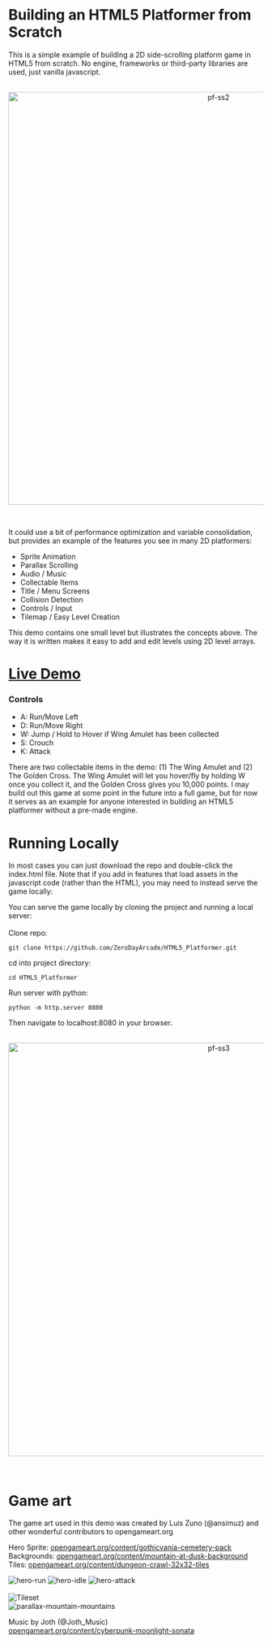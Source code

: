 # Building an HTML5 Platformer from Scratch

This is a simple example of building a 2D side-scrolling platform game in HTML5 from scratch. No engine, frameworks or third-party libraries are used, just vanilla javascript. 
<br/><br/>
<p align="center">
<img width="814" alt="pf-ss2" src="https://github.com/ZeroDayArcade/HTML5_Platformer/assets/141867962/b197ab0e-021f-4f25-b317-5fb995b587f8">
</p><br/>

It could use a bit of performance optimization and variable consolidation, but provides an example of the features you see in many 2D platformers:
<ul>
  <li>Sprite Animation</li>
  <li>Parallax Scrolling</li>
  <li>Audio / Music</li>
  <li>Collectable Items</li>
  <li>Title / Menu Screens</li>
  <li>Collision Detection</li>
  <li>Controls / Input</li>
  <li>Tilemap / Easy Level Creation</li>
</ul>

This demo contains one small level but illustrates the concepts above. The way it is written makes it easy to add and edit levels using 2D level arrays.

# <a href="https://zerodayarcade.com/demos/platformer">Live Demo</a>


### Controls
<ul>
    <li>A: Run/Move Left</li>
    <li>D: Run/Move Right</li>
    <li>W: Jump / Hold to Hover if Wing Amulet has been collected</li>
    <li>S: Crouch</li>
    <li>K: Attack</li>
</ul>

There are two collectable items in the demo: (1) The Wing Amulet and (2) The Golden Cross. The Wing Amulet will let you hover/fly by holding W once you collect it, and the Golden Cross gives you 10,000 points. I may build out this game at some point in the future into a full game, but for now it serves as an example for anyone interested in building an HTML5 platformer without a pre-made engine.


# Running Locally
In most cases you can just download the repo and double-click the index.html file. Note that if you add in features that load assets in the javascript code (rather than the HTML), you may need to instead serve the game locally:

You can serve the game locally by cloning the project and running a local server: <br/><br/>
Clone repo:
```
git clone https://github.com/ZeroDayArcade/HTML5_Platformer.git
```

cd into project directory:
```
cd HTML5_Platformer
```

Run server with python:
```
python -m http.server 8080
```

Then navigate to localhost:8080 in your browser.<br/><br/>

<p align="center">
<img width="815" alt="pf-ss3" src="https://github.com/ZeroDayArcade/HTML5_Platformer/assets/141867962/5b62b27b-904e-4442-9e5d-e9cf844a9098">
</p><br/>

# Game art 

The game art used in this demo was created by Luis Zuno (@ansimuz) and other wonderful contributors to opengameart.org

Hero Sprite: <a href="https://opengameart.org/content/gothicvania-cemetery-pack">opengameart.org/content/gothicvania-cemetery-pack</a><br/>
Backgrounds: <a href="https://opengameart.org/content/mountain-at-dusk-background">opengameart.org/content/mountain-at-dusk-background</a><br/>
Tiles: <a href="https://opengameart.org/content/dungeon-crawl-32x32-tiles">opengameart.org/content/dungeon-crawl-32x32-tiles</a><br/>

![hero-run](https://github.com/ZeroDayArcade/HTML5_Platformer/assets/141867962/578997c2-3c0a-4784-96d2-ac5360384853)
![hero-idle](https://github.com/ZeroDayArcade/HTML5_Platformer/assets/141867962/0f79115a-f60c-4021-a1d3-9a0cc3d9c7a0)
![hero-attack](https://github.com/ZeroDayArcade/HTML5_Platformer/assets/141867962/7c575625-7ede-45e9-b3eb-d19a4e928855)
<br/>
<br/>
![Tileset](https://github.com/ZeroDayArcade/HTML5_Platformer/assets/141867962/bb8f6803-a8d1-4f75-bc6d-a9ba148ad2e9)
<br/>
![parallax-mountain-mountains](https://github.com/ZeroDayArcade/HTML5_Platformer/assets/141867962/19adc93e-2ff9-4c6d-a53c-77fca09aa6fd)

Music by Joth (@Joth_Music) <br/>
<a href="https://opengameart.org/content/cyberpunk-moonlight-sonata">opengameart.org/content/cyberpunk-moonlight-sonata</a>

